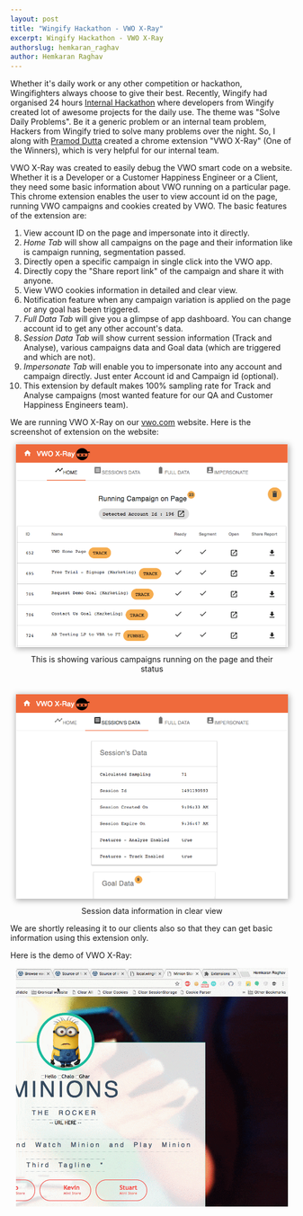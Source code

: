 ```yaml
---
layout: post
title: "Wingify Hackathon - VWO X-Ray"
excerpt: Wingify Hackathon - VWO X-Ray
authorslug: hemkaran_raghav
author: Hemkaran Raghav
---
```


Whether it's daily work or any other competition or hackathon, Wingifighters always choose to give their best. Recently, Wingify had organised 24 hours [Internal Hackathon](https://medium.com/@wingify/hacking-away-the-night-at-wingify-cbe33a39f28d) where developers from Wingify created lot of awesome projects for the daily use. The theme was "Solve Daily Problems". Be it a generic problem or an internal team problem, Hackers from Wingify tried to solve many problems over the night. So, I along with [Pramod Dutta](https://www.linkedin.com/in/pramoddutta/) created a chrome extension "VWO X-Ray" (One of the Winners), which is very helpful for our internal team.

VWO X-Ray was created to easily debug the VWO smart code on a website. Whether it is a Developer or a Customer Happiness Engineer or a Client, they need some basic information about VWO running on a particular page. This chrome extension enables the user to view account id on the page, running VWO campaigns and cookies created by VWO. The basic features of the extension are:

1. View account ID on the page and impersonate into it directly.
2. <i>Home Tab</i> will show all campaigns on the page and their information like is campaign running, segmentation passed.
3. Directly open a specific campaign in single click into the VWO app.
4. Directly copy the "Share report link" of the campaign and share it with anyone.
5. View VWO cookies information in detailed and clear view.
6. Notification feature when any campaign variation is applied on the page or any goal has been triggered.
7. <i>Full Data Tab</i> will give you a glimpse of app dashboard. You can change account id to get any other account's data.
8. <i>Session Data Tab</i> will show current session information (Track and Analyse), various campaigns data and Goal data (which are triggered and which are not).
9. <i>Impersonate Tab</i> will enable you to impersonate into any account and campaign directly. Just enter Account id and Campaign id (optional).
10. This extension by default makes 100% sampling rate for Track and Analyse campaigns (most wanted feature for our QA and Customer Happiness Engineers team).

We are running VWO X-Ray on our [vwo.com](http://vwo.com) website. Here is the screenshot of extension on the website:

<div style="text-align:center; margin: 10px;">
  <img src="/images/2017/04/vwo_xray_1.png" style="box-shadow: 1px 2px 10px 1px #aaa">
  <div style="margin: 10px;">This is showing various campaigns running on the page and their status</div>
</div>

<br/>
<div style="text-align:center; margin: 10px;">
  <img src="/images/2017/04/vwo_xray_2.png" style="box-shadow: 1px 2px 10px 1px #aaa">
  <div style="margin: 10px;">Session data information in clear view</div>
</div>

We are shortly releasing it to our clients also so that they can get basic information using this extension only.

Here is the demo of VWO X-Ray:
<div style="text-align:center; margin: 10px;" style="box-shadow: 1px 2px 10px 1px #aaa">
  <img src="/images/2017/04/vwo_xray_3.gif">
</div>